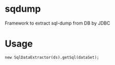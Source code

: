 # sqdump

Framework to extract sql-dump from DB by JDBC

# Usage

    new SqlDataExtractor(ds).getSql(dataSet);